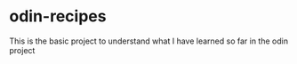 # odin-recipes
This is the basic project to understand what I have learned so far in the odin project